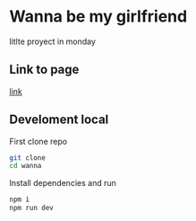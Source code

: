 # Wanna be my girlfriend

litlte proyect in monday

## Link to page

[link]()

## Develoment local

First clone repo

```bash
git clone 
cd wanna
```

Install dependencies and run

```bash
npm i
npm run dev
```
